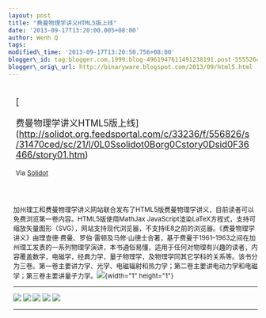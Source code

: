 ```yaml
--- 
layout: post 
title: "费曼物理学讲义HTML5版上线" 
date: '2013-09-17T13:20:00.005+08:00' 
author: Wenh Q
tags:
modified\_time: '2013-09-17T13:20:50.756+08:00' 
blogger\_id: tag:blogger.com,1999:blog-4961947611491238191.post-5555264131435904219
blogger\_orig\_url: http://binaryware.blogspot.com/2013/09/html5.html
---
```

<div style="margin: 10px; padding: 5px;">

<div style="font-size: 18px;">

[

费曼物理学讲义HTML5版上线](http://solidot.org.feedsportal.com/c/33236/f/556826/s/31470ced/sc/21/l/0L0Ssolidot0Borg0Cstory0Dsid0F36466/story01.htm)

</div>

<div style="font-size: 13px;">

Via [Solidot](http://www.solidot.org/)

</div>

</div>

<div style="font-size: 13px; padding: 15px 0 10px 10px;">

加州理工和费曼物理学讲义网站联合发布了HTML5版费曼物理学讲义，目前读者可以免费浏览第一卷内容。HTML5版使用MathJax
JavaScript渲染LaTeX方程式，支持可缩放矢量图形（SVG），网站支持现代浏览器，不支持IE8之前的浏览器。《费曼物理学讲义》由理查德·费曼、罗伯·雷顿及马修·山德士合著，基于费曼于1961–1963之间在加州理工发表的一系列物理学演讲，本书通俗易懂，适用于任何对物理有兴趣的读者，内容覆盖数学，电磁学，经典力学，量子物理学，及物理学同其它学科的关系等。该书分为三卷。第一卷主要讲力学、光学、电磁辐射和热力学；第二卷主要讲电动力学和电磁学；第三卷主要讲量子力学。![](http://solidot.org.feedsportal.com/c/33236/f/556826/s/31470ced/sc/21/mf.gif){width="1"
height="1"}

<div>

  ------------------------------------------------------------------------------------------------------------------------------------------------------------------------------------------------------------------------------------------------------------------------------------------------------------------------------------------------------------------------------------------------------------------------------------------------------------------------------------------------------------------------------------------------------------------------------------------------------------------------------------------------------------------------------------------------------------------------------------------------------------------------------------------------------------------------------------------------------------------------------------------------------------------------------------------------------------------------------------------------------------------------------------------------------------------------------------------------------------------------------------------------------------------------------------------------------------------------------------------------------------------------------------------------------------- ---
  [![](http://res3.feedsportal.com/social/twitter.png)](http://share.feedsportal.com/share/twitter/?u=http%3A%2F%2Fwww.solidot.org%2Fstory%3Fsid%3D36466&t=%E8%B4%B9%E6%9B%BC%E7%89%A9%E7%90%86%E5%AD%A6%E8%AE%B2%E4%B9%89HTML5%E7%89%88%E4%B8%8A%E7%BA%BF) [![](http://res3.feedsportal.com/social/facebook.png)](http://share.feedsportal.com/share/facebook/?u=http%3A%2F%2Fwww.solidot.org%2Fstory%3Fsid%3D36466&t=%E8%B4%B9%E6%9B%BC%E7%89%A9%E7%90%86%E5%AD%A6%E8%AE%B2%E4%B9%89HTML5%E7%89%88%E4%B8%8A%E7%BA%BF) [![](http://res3.feedsportal.com/social/linkedin.png)](http://share.feedsportal.com/share/linkedin/?u=http%3A%2F%2Fwww.solidot.org%2Fstory%3Fsid%3D36466&t=%E8%B4%B9%E6%9B%BC%E7%89%A9%E7%90%86%E5%AD%A6%E8%AE%B2%E4%B9%89HTML5%E7%89%88%E4%B8%8A%E7%BA%BF) [![](http://res3.feedsportal.com/social/googleplus.png)](http://share.feedsportal.com/share/gplus/?u=http%3A%2F%2Fwww.solidot.org%2Fstory%3Fsid%%20%20%203D36466&t=%E8%B4%B9%E6%9B%BC%E7%89%A9%E7%90%86%E5%AD%A6%E8%AE%B2%E4%B9%89HTML5%E7%89%88%E4%B8%8A%E7%BA%BF) [![](http://res3.feedsportal.com/social/email.png)](http://share.feedsportal.com/share/email/?u=http%3A%2F%2Fwww.solidot.org%2Fstory%3Fsid%3D36466&t=%E8%B4%B9%E6%9B%BC%E7%89%A9%E7%90%86%E5%AD%A6%E8%AE%B2%E4%B9%89HTML5%E7%89%88%E4%B8%8A%E7%BA%BF)   

                                                                                                                                                                                                                                                                                                                                                                                                                                                                                                                                                                                                                                                                                                                                                                                                                                                                                                                                                                                                                                                                                                                                                                                                                                                                                                                
  ------------------------------------------------------------------------------------------------------------------------------------------------------------------------------------------------------------------------------------------------------------------------------------------------------------------------------------------------------------------------------------------------------------------------------------------------------------------------------------------------------------------------------------------------------------------------------------------------------------------------------------------------------------------------------------------------------------------------------------------------------------------------------------------------------------------------------------------------------------------------------------------------------------------------------------------------------------------------------------------------------------------------------------------------------------------------------------------------------------------------------------------------------------------------------------------------------------------------------------------------------------------------------------------------------------- ---

</div>

</div>
